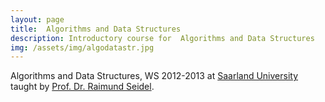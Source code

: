 ```yaml
---
layout: page
title:  Algorithms and Data Structures
description: Introductory course for  Algorithms and Data Structures
img: /assets/img/algodatastr.jpg
---
```


 Algorithms and Data Structures, WS 2012-2013 at [Saarland University](http://www-tcs.cs.uni-sb.de/) taught by [Prof. Dr. Raimund Seidel](http://www-tcs.cs.uni-sb.de/).
